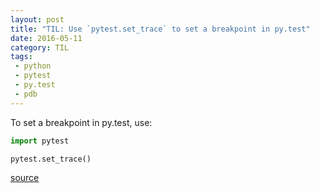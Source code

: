 ```yaml
---
layout: post
title: "TIL: Use `pytest.set_trace` to set a breakpoint in py.test"
date: 2016-05-11
category: TIL
tags:
 - python
 - pytest
 - py.test
 - pdb
---
```


To set a breakpoint in py.test, use:

```python
import pytest

pytest.set_trace()
```

[source](https://pytest.org/latest/usage.html#setting-a-breakpoint-aka-set-trace)
